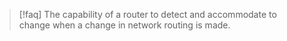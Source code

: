 >[!faq] The capability of a router to detect and accommodate to change when a change in network routing is made.